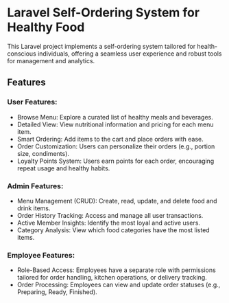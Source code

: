 # Laravel Self-Ordering System for Healthy Food

This Laravel project implements a self-ordering system tailored for health-conscious individuals, offering a seamless user experience and robust tools for management and analytics.

## Features

### User Features:
- Browse Menu: Explore a curated list of healthy meals and beverages.
- Detailed View: View nutritional information and pricing for each menu item.
- Smart Ordering: Add items to the cart and place orders with ease.
- Order Customization: Users can personalize their orders (e.g., portion size, condiments).
- Loyalty Points System: Users earn points for each order, encouraging repeat usage and healthy habits.

### Admin Features:
- Menu Management (CRUD): Create, read, update, and delete food and drink items.
- Order History Tracking: Access and manage all user transactions.
- Active Member Insights: Identify the most loyal and active users.
- Category Analysis: View which food categories have the most listed items.

### Employee Features:
- Role-Based Access: Employees have a separate role with permissions tailored for order handling, kitchen operations, or delivery tracking.
- Order Processing: Employees can view and update order statuses (e.g., Preparing, Ready, Finished).
